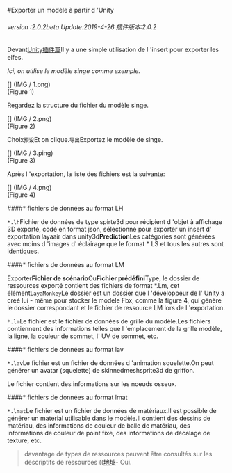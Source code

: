 #Exporter un modèle à partir d 'Unity

###### *version :2.0.2beta   Update:2019-4-26 插件版本:2.0.2*

Devant[Unity插件篇](http://localhost/LayaAir2_Auto/%E5%9C%B0%E5%9D%80)Il y a une simple utilisation de l 'insert pour exporter les elfes.

*Ici, on utilise le modèle singe comme exemple.*

[] (IMG / 1.png) <br > (Figure 1)

Regardez la structure du fichier du modèle singe.

[] (IMG / 2.png) <br > (Figure 2)

Choix`预设`Et on clique.`导出`Exportez le modèle de singe.

[] (IMG / 3.ping) <br > (Figure 3)

Après l 'exportation, la liste des fichiers est la suivante:

[] (IMG / 4.png) <br > (Figure 4)

####* fichiers de données au format LH

`*.lh`Fichier de données de type spirte3d pour récipient d 'objet à affichage 3D exporté, codé en format json, sélectionné pour exporter un insert d' exportation layaair dans unity3d**Prediction**Les catégories sont générées avec moins d 'images d' éclairage que le format * LS et tous les autres sont identiques.

####* fichiers de données au format LM

Exporter**Fichier de scénario**Ou**Fichier prédéfini**Type, le dossier de ressources exporté contient des fichiers de format *.Lm, cet élément`LayaMonkey`Le dossier est un dossier que l 'développeur de l' Unity a créé lui - même pour stocker le modèle Fbx, comme la figure 4, qui génère le dossier correspondant et le fichier de ressource LM lors de l 'exportation.

`*.lm`Le fichier est le fichier de données de grille du modèle.Les fichiers contiennent des informations telles que l 'emplacement de la grille modèle, la ligne, la couleur de sommet, l' UV de sommet, etc.

####* fichiers de données au format lav

`*.lav`Le fichier est un fichier de données d 'animation squelette.On peut générer un avatar (squelette) de skinnedmeshsprite3d de griffon.

Le fichier contient des informations sur les noeuds osseux.

####* fichiers de données au format lmat

`*.lmat`Le fichier est un fichier de données de matériaux.Il est possible de générer un material utilisable dans le modèle.Il contient des dessins de matériau, des informations de couleur de balle de matériau, des informations de couleur de point fixe, des informations de décalage de texture, etc.

> davantage de types de ressources peuvent être consultés sur les descriptifs de ressources (([地址](https://ldc2.layabox.com/doc/?nav=zh-ts-4-3-0)- Oui.